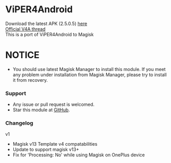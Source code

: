 # ViPER4Android
Download the latest APK (2.5.0.5) [here](https://www.androidfilehost.com/?fid=312978532265364193)  
[Official V4A thread](http://forum.xda-developers.com/showthread.php?t=2191223)  
This is a port of ViPER4Android to Magisk

# NOTICE

* You should use latest Magisk Manager to install this module. If you meet any problem under installation from Magisk Manager, please try to install it from recovery.

### Support

* Any issue or pull request is welcomed.
* Star this module at [GitHub](https://github.com/wuchjun/ViPER4Android-OnePlus3_3T_Fix).

### Changelog
v1
 - Magisk v13 Template v4 compatabilities
 - Update to support magisk v13+
 - Fix for 'Processing: No' while using Magisk on OnePlus device
